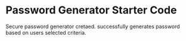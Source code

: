 # Password Generator Starter Code
Secure password generator cretaed.
successfully generates password based on users selected criteria.